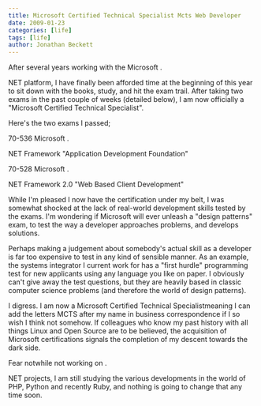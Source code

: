 ```yaml
---
title: Microsoft Certified Technical Specialist Mcts Web Developer
date: 2009-01-23
categories: [life]
tags: [life]
author: Jonathan Beckett
---
```


After several years working with the Microsoft .

NET platform, I have finally been afforded time at the beginning of this year to sit down with the books, study, and hit the exam trail. After taking two exams in the past couple of weeks (detailed below), I am now officially a "Microsoft Certified Technical Specialist".

Here's the two exams I passed;

70-536 Microsoft .

NET Framework "Application Development Foundation"

70-528 Microsoft .

NET Framework 2.0 "Web Based Client Development"

While I'm pleased I now have the certification under my belt, I was somewhat shocked at the lack of real-world development skills tested by the exams. I'm wondering if Microsoft will ever unleash a "design patterns" exam, to test the way a developer approaches problems, and develops solutions.

Perhaps making a judgement about somebody's actual skill as a developer is far too expensive to test in any kind of sensible manner. As an example, the systems integrator I current work for has a "first hurdle" programming test for new applicants using any language you like on paper. I obviously can't give away the test questions, but they are heavily based in classic computer science problems (and therefore the world of design patterns).

I digress. I am now a Microsoft Certified Technical Specialistmeaning I can add the letters MCTS after my name in business correspondence if I so wish I think not somehow. If colleagues who know my past history with all things Linux and Open Source are to be believed, the acquisition of Microsoft certifications signals the completion of my descent towards the dark side.

Fear notwhile not working on .

NET projects, I am still studying the various developments in the world of PHP, Python and recently Ruby, and nothing is going to change that any time soon.